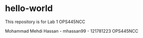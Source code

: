 # hello-world
This repository is for Lab 1 OPS445NCC

Mohammad Mehdi Hassan - mhassan99 - 121781223
OPS445NCC
